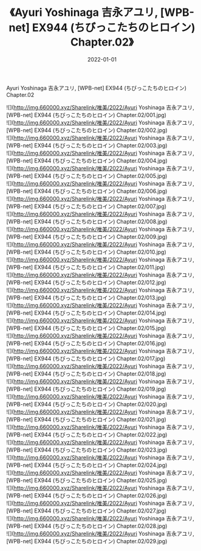 ﻿---
layout: post
title:  《Ayuri Yoshinaga 吉永アユリ, [WPB-net] EX944 (ちびっこたちのヒロイン) Chapter.02》
date:   2022-01-01
img: http://img.660000.xyz/Sharelink/唯美/2022/Ayuri Yoshinaga 吉永アユリ, [WPB-net] EX944 (ちびっこたちのヒロイン) Chapter.02/000.jpg
categories: [美女, 清纯, 唯美]
---

Ayuri Yoshinaga 吉永アユリ, [WPB-net] EX944 (ちびっこたちのヒロイン) Chapter.02

  ![](http://img.660000.xyz/Sharelink/唯美/2022/Ayuri Yoshinaga 吉永アユリ, [WPB-net] EX944 (ちびっこたちのヒロイン) Chapter.02/001.jpg) <br> ![](http://img.660000.xyz/Sharelink/唯美/2022/Ayuri Yoshinaga 吉永アユリ, [WPB-net] EX944 (ちびっこたちのヒロイン) Chapter.02/002.jpg) <br> ![](http://img.660000.xyz/Sharelink/唯美/2022/Ayuri Yoshinaga 吉永アユリ, [WPB-net] EX944 (ちびっこたちのヒロイン) Chapter.02/003.jpg) <br> ![](http://img.660000.xyz/Sharelink/唯美/2022/Ayuri Yoshinaga 吉永アユリ, [WPB-net] EX944 (ちびっこたちのヒロイン) Chapter.02/004.jpg) <br> ![](http://img.660000.xyz/Sharelink/唯美/2022/Ayuri Yoshinaga 吉永アユリ, [WPB-net] EX944 (ちびっこたちのヒロイン) Chapter.02/005.jpg) <br> ![](http://img.660000.xyz/Sharelink/唯美/2022/Ayuri Yoshinaga 吉永アユリ, [WPB-net] EX944 (ちびっこたちのヒロイン) Chapter.02/006.jpg) <br> ![](http://img.660000.xyz/Sharelink/唯美/2022/Ayuri Yoshinaga 吉永アユリ, [WPB-net] EX944 (ちびっこたちのヒロイン) Chapter.02/007.jpg) <br> ![](http://img.660000.xyz/Sharelink/唯美/2022/Ayuri Yoshinaga 吉永アユリ, [WPB-net] EX944 (ちびっこたちのヒロイン) Chapter.02/008.jpg) <br> ![](http://img.660000.xyz/Sharelink/唯美/2022/Ayuri Yoshinaga 吉永アユリ, [WPB-net] EX944 (ちびっこたちのヒロイン) Chapter.02/009.jpg) <br> ![](http://img.660000.xyz/Sharelink/唯美/2022/Ayuri Yoshinaga 吉永アユリ, [WPB-net] EX944 (ちびっこたちのヒロイン) Chapter.02/010.jpg) <br> ![](http://img.660000.xyz/Sharelink/唯美/2022/Ayuri Yoshinaga 吉永アユリ, [WPB-net] EX944 (ちびっこたちのヒロイン) Chapter.02/011.jpg) <br> ![](http://img.660000.xyz/Sharelink/唯美/2022/Ayuri Yoshinaga 吉永アユリ, [WPB-net] EX944 (ちびっこたちのヒロイン) Chapter.02/012.jpg) <br> ![](http://img.660000.xyz/Sharelink/唯美/2022/Ayuri Yoshinaga 吉永アユリ, [WPB-net] EX944 (ちびっこたちのヒロイン) Chapter.02/013.jpg) <br> ![](http://img.660000.xyz/Sharelink/唯美/2022/Ayuri Yoshinaga 吉永アユリ, [WPB-net] EX944 (ちびっこたちのヒロイン) Chapter.02/014.jpg) <br> ![](http://img.660000.xyz/Sharelink/唯美/2022/Ayuri Yoshinaga 吉永アユリ, [WPB-net] EX944 (ちびっこたちのヒロイン) Chapter.02/015.jpg) <br> ![](http://img.660000.xyz/Sharelink/唯美/2022/Ayuri Yoshinaga 吉永アユリ, [WPB-net] EX944 (ちびっこたちのヒロイン) Chapter.02/016.jpg) <br> ![](http://img.660000.xyz/Sharelink/唯美/2022/Ayuri Yoshinaga 吉永アユリ, [WPB-net] EX944 (ちびっこたちのヒロイン) Chapter.02/017.jpg) <br> ![](http://img.660000.xyz/Sharelink/唯美/2022/Ayuri Yoshinaga 吉永アユリ, [WPB-net] EX944 (ちびっこたちのヒロイン) Chapter.02/018.jpg) <br> ![](http://img.660000.xyz/Sharelink/唯美/2022/Ayuri Yoshinaga 吉永アユリ, [WPB-net] EX944 (ちびっこたちのヒロイン) Chapter.02/019.jpg) <br> ![](http://img.660000.xyz/Sharelink/唯美/2022/Ayuri Yoshinaga 吉永アユリ, [WPB-net] EX944 (ちびっこたちのヒロイン) Chapter.02/020.jpg) <br> ![](http://img.660000.xyz/Sharelink/唯美/2022/Ayuri Yoshinaga 吉永アユリ, [WPB-net] EX944 (ちびっこたちのヒロイン) Chapter.02/021.jpg) <br> ![](http://img.660000.xyz/Sharelink/唯美/2022/Ayuri Yoshinaga 吉永アユリ, [WPB-net] EX944 (ちびっこたちのヒロイン) Chapter.02/022.jpg) <br> ![](http://img.660000.xyz/Sharelink/唯美/2022/Ayuri Yoshinaga 吉永アユリ, [WPB-net] EX944 (ちびっこたちのヒロイン) Chapter.02/023.jpg) <br> ![](http://img.660000.xyz/Sharelink/唯美/2022/Ayuri Yoshinaga 吉永アユリ, [WPB-net] EX944 (ちびっこたちのヒロイン) Chapter.02/024.jpg) <br> ![](http://img.660000.xyz/Sharelink/唯美/2022/Ayuri Yoshinaga 吉永アユリ, [WPB-net] EX944 (ちびっこたちのヒロイン) Chapter.02/025.jpg) <br> ![](http://img.660000.xyz/Sharelink/唯美/2022/Ayuri Yoshinaga 吉永アユリ, [WPB-net] EX944 (ちびっこたちのヒロイン) Chapter.02/026.jpg) <br> ![](http://img.660000.xyz/Sharelink/唯美/2022/Ayuri Yoshinaga 吉永アユリ, [WPB-net] EX944 (ちびっこたちのヒロイン) Chapter.02/027.jpg) <br> ![](http://img.660000.xyz/Sharelink/唯美/2022/Ayuri Yoshinaga 吉永アユリ, [WPB-net] EX944 (ちびっこたちのヒロイン) Chapter.02/028.jpg) <br> ![](http://img.660000.xyz/Sharelink/唯美/2022/Ayuri Yoshinaga 吉永アユリ, [WPB-net] EX944 (ちびっこたちのヒロイン) Chapter.02/029.jpg) <br>